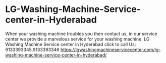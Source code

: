 # LG-Washing-Machine-Service-center-in-Hyderabad
When your washing machine troubles you then contact us, in our service center we provide a marvelous service for your washing machine. LG Washing Machine Service center in Hyderabad click to call Us; 9133393345,9133393346 https://lgwashingmachineservicecenter.com/lg-washing-machine-service-center-in-hyderabad/
